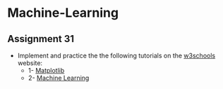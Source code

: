 # Machine-Learning
## Assignment 31
- Implement and practice the the following tutorials on the [w3schools](https://www.w3schools.com/) website:
  - 1- [Matplotlib](https://www.w3schools.com/python/matplotlib_intro.asp)
  - 2- [Machine Learning](https://www.w3schools.com/python/python_ml_getting_started.asp)
